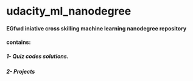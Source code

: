 # udacity_ml_nanodegree
#### EGfwd iniative cross skilling machine learning nanodegree repository 
#### contains:
##### 1- Quiz codes solutions.
##### 2- Projects
